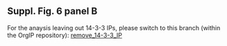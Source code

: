 ## Suppl. Fig. 6 panel B

For the anaysis leaving out 14-3-3 IPs, please switch to this branch (within the OrgIP repository): [remove_14-3-3_IP](https://github.com/czbiohub-sf/Organelle_IP_analyses_and_figures/tree/remove_14-3-3_IP)